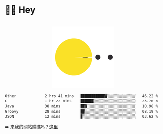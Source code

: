 
# 👋🏻 Hey
<div align="center">
	<br>
	<img src="https://raw.githubusercontent.com/Aniket965/Aniket965/master/pacman.svg?sanitize=true" width="200" height="200">
	<br>
</div>

<!--START_SECTION:waka-->

```txt
Other             2 hrs 41 mins   ███████████▓░░░░░░░░░░░░░   46.22 %
C                 1 hr 22 mins    ██████░░░░░░░░░░░░░░░░░░░   23.70 %
Java              38 mins         ██▓░░░░░░░░░░░░░░░░░░░░░░   10.98 %
Groovy            28 mins         ██░░░░░░░░░░░░░░░░░░░░░░░   08.19 %
JSON              12 mins         █░░░░░░░░░░░░░░░░░░░░░░░░   03.62 %
```

<!--END_SECTION:waka-->

 ➡️  来我的网站瞧瞧吗？[这里](https://www.shaolongfei.com)
